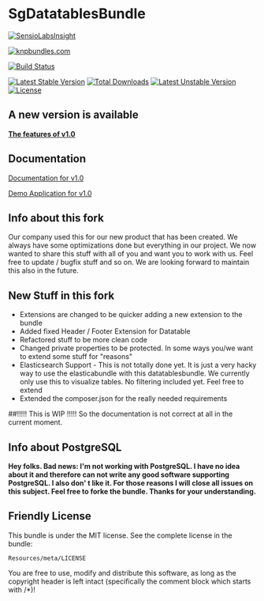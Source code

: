 # SgDatatablesBundle

[![SensioLabsInsight](https://insight.sensiolabs.com/projects/61803d08-17ab-4a69-ad13-6ec448762332/big.png)](https://insight.sensiolabs.com/projects/61803d08-17ab-4a69-ad13-6ec448762332)

[![knpbundles.com](http://knpbundles.com/stwe/DatatablesBundle/badge)](http://knpbundles.com/stwe/DatatablesBundle)

[![Build Status](https://travis-ci.org/stwe/DatatablesBundle.svg?branch=master)](https://travis-ci.org/stwe/DatatablesBundle)

[![Latest Stable Version](https://poser.pugx.org/sg/datatablesbundle/v/stable)](https://packagist.org/packages/sg/datatablesbundle) [![Total Downloads](https://poser.pugx.org/sg/datatablesbundle/downloads)](https://packagist.org/packages/sg/datatablesbundle) [![Latest Unstable Version](https://poser.pugx.org/sg/datatablesbundle/v/unstable)](https://packagist.org/packages/sg/datatablesbundle) [![License](https://poser.pugx.org/sg/datatablesbundle/license)](https://packagist.org/packages/sg/datatablesbundle)

## A new version is available

**[The features of v1.0](https://github.com/stwe/DatatablesBundle/blob/master/FEATURES.md)**

## Documentation

[Documentation for v1.0](https://github.com/stwe/DatatablesBundle/blob/master/Resources/doc/index.md)

[Demo Application for v1.0](https://github.com/stwe/DtBundleDemo10)

## Info about this fork
Our company used this for our new product that has been created. We always have some optimizations done but everything in our project. We now wanted to share this stuff with all of you and want you to work with us. Feel free to update / bugfix stuff and so on. We are looking forward to maintain this also in the future.

## New Stuff in this fork
* Extensions are changed to be quicker adding a new extension to the bundle
* Added fixed Header / Footer Extension for Datatable
* Refactored stuff to be more clean code
* Changed private properties to be protected. In some ways you/we want to extend some stuff for "reasons"
* Elasticsearch Support - This is not totally done yet. It is just a very hacky way to use the elasticabundle with this datatablesbundle. We currently only use this to visualize tables. No filtering included yet. Feel free to extend
* Extended the composer.json for the really needed requirements

##!!!!! This is WIP !!!!!
So the documentation is not correct at all in the current moment.

## Info about PostgreSQL

**Hey folks. Bad news: I'm not working with PostgreSQL. I have no idea about it and therefore can not write any good software supporting PostgreSQL. 
I also don' t like it. For those reasons I will close all issues on this subject. Feel free to forke the bundle. Thanks for your understanding.**

## Friendly License

This bundle is under the MIT license. See the complete license in the bundle:

    Resources/meta/LICENSE

You are free to use, modify and distribute this software, as long as the copyright header is left intact (specifically the comment block which starts with /*)!
